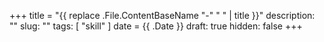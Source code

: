 +++
title = "{{ replace .File.ContentBaseName "-" " " | title }}"
description: ""
slug: ""
tags: [
    "skill"
]
date = {{ .Date }}
draft: true
hidden: false
+++
